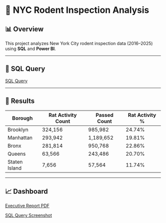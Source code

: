 # 🐀 NYC Rodent Inspection Analysis

## 📊 Overview
This project analyzes New York City rodent inspection data (2016–2025) using **SQL** and **Power BI**.

---

## 🔎 SQL Query
[SQL Query](rodents_summary.sql)

---

## 📂 Results
| Borough       | Rat Activity Count | Passed Count | Rat Activity % |
|---------------|---------------------|--------------|----------------|
| Brooklyn      | 324,156             | 985,982      | 24.74%         |
| Manhattan     | 293,942             | 1,189,652    | 19.81%         |
| Bronx         | 281,814             | 950,768      | 22.86%         |
| Queens        | 63,566              | 243,486      | 20.70%         |
| Staten Island | 7,656               | 57,564       | 11.74%         |

---

## 📈 Dashboard
[Executive Report PDF](executive_view.pdf)

[SQL Query Screenshot](sql_query.png)
